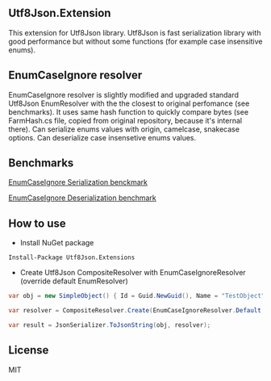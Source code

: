  ##  Utf8Json.Extension 
This extension for Utf8Json library. Utf8Json is fast serialization library with good performance but without some functions (for example case insensitive enums).

EnumCaseIgnore resolver
---
EnumCaseIgnore resolver is slightly modified and upgraded standard Utf8Json EnumResolver with the the closest to original perfomance (see benchmarks). It uses same hash function to quickly compare bytes (see FarmHash.cs file, copied from original repository, because it's internal there). 
Can serialize enums values with origin, camelcase, snakecase options.
Can deserialize case insensetive enums values.

Benchmarks
---
[EnumCaseIgnore Serialization benckmark](assets/Utf8Json.Extensions.Benchmark.SerializeEnumCaseIgnoreBenchmark-report-github.md)

[EnumCaseIgnore Deserialization benchmark](assets/Utf8Json.Extensions.Benchmark.DeserializeEnumCaseIgnoreBenchmark-report-github.md)

How to use
----
- Install NuGet package

```
Install-Package Utf8Json.Extensions
```

- Create Utf8Json CompositeResolver with EnumCaseIgnoreResolver (override default EnumResolver)

```csharp
var obj = new SimpleObject() { Id = Guid.NewGuid(), Name = "TestObject" };

var resolver = CompositeResolver.Create(EnumCaseIgnoreResolver.Default, StandardResolver.Default);

var result = JsonSerializer.ToJsonString(obj, resolver);
```


License
----

MIT



